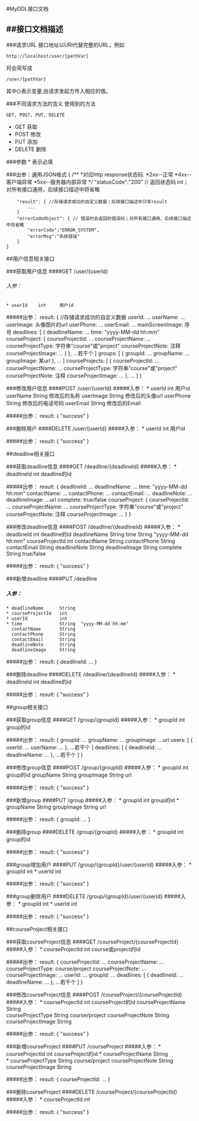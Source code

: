 #MyDDL接口文档

##接口文档描述
---
###请求URL
接口地址以URI代替完整的URL，例如

    http://localhost/user/{pathVar}

将会简写成
    
    /user/{pathVar}
其中{}表示变量,由请求发起方传入相应的值。

###不同请求方法的含义
使用到的方法

    GET, POST, PUT, DELETE

+ GET   	获取
+ POST  	修改
+ PUT		添加
+ DELETE	删除

###参数
		* 表示必填
		
###出参：通用JSON格式
    {
    	/**
    	 *对应http response状态码.
    	 *2xx--正常
    	 *4xx--客户端异常
    	 *5xx--服务器内部异常
    	 */
	   	"statusCode":"200" // 返回状态码	int；对所有接口通用，后续接口描述中将省略
		
       	"result": { //存储请求成功的自定义数据；后续接口描述中只写result
        	...
       	}
    	"errorCodeObject": { // 错误时会返回的错误码；对所有接口通用，后续接口描述中将省略
			"errorCode":"ERROR_SYSTEM",
			"errorMsg":"系统错误"
		}
    }

##用户信息相关接口

###获取用户信息
####GET /user/{userId}
###### 入参：
	* userId	int		用户id
#####出参：
    result: { //存储请求成功的自定义数据
       	userId: ...
       	userName: ...
       	userImage: 头像图片的url
       	userPhone: ...
       	userEmail: ...
       	mainScreenImage: 序号
       	deadlines: [
       		{
       			deadlineName: ...
       			time: "yyyy-MM-dd hh:mm"
       			courseProject: {
       			    courseProjectId: ...
	       			courseProjectName: ...
       				courseProjectType: 字符串"course"或"project"
       				courseProjectNote: 注释
    	   			courseProjectImage: ...
       			}
       		},
       		...若干个
       	]
       	groups: [
       		{
       			groupId: ...
       			groupName: ...
       			groupImage: 某url
       		},
       		...
       	]
       	courseProjects: [
       		{
       			courseProjectId: ...
       			courseProjectName: ...
       			courseProjectType: 字符串"course"或"project"
       			courseProjectNote: 注释
       			courseProjectImage: ...
       		},
       		...
       	]
    }
        
###修改用户信息
####POST /user/{userId}
#####入参：
	* userId		int 	用户id
	  userName		String	修改后的名称
	  userImage		String	修改后的头像url
	  userPhone		String	修改后的电话号码
	  userEmail		String	修改后的Email
	  
#####出参：
	result: {
		"success"
	}
	
###删除用户
####DELETE /user/{userId}
#####入参：
	* userId		int 	用户id
	
#####出参：
	result: {
		"success"
	}
	
##deadline相关接口

###获取deadline信息
####GET /deadline/{deadlineId}
#####入参： 
	* deadlineId	int		deadline的id
	
#####出参：
	result: {
		deadlineId: ...
		deadlineName: ...
       	time: "yyyy-MM-dd hh:mm"
       	contactName: ...
       	contactPhone: ...
       	contactEmail: ...
       	deadlineNote: ...
       	deadlineImage: ...url
       	complete: true/false
       	courseProject: {
       		courseProjectId: ...
       		courseProjectName: ...
       		courseProjectType: 字符串"course"或"project"
     		courseProjectNote: 注释
       		courseProjectImage: ...
       	}
	}
	
###修改deadline信息
####POST /deadline/{deadlineId}
#####入参： 
	* deadlineId		int		deadline的id
	  deadlineName		String
	  time				String	"yyyy-MM-dd hh:mm"
	  courseProjectId	int
	  contactName		String
	  contactPhone		String
	  contactEmail		String
	  deadlineNote		String
	  deadlineImage		String
	  complete			String	true/false
	  
#####出参：
	result: {
		"success"
	}
	
###新增deadline
####PUT /deadline
##### 入参：
	* deadlineName		String
	* courseProjectId	int
	* userId			int
	* time				String	"yyyy-MM-dd hh:mm"
	  contactName		String
	  contactPhone		String
	  contactEmail		String
	  deadlineNote		String
	  deadlineImage		String

#####出参：
	result: {
		deadlineId: ...
	}
	
###删除deadline
####DELETE /deadline/{deadlineId}
#####入参：
	* deadlineId	int		deadline的id
	
#####出参：
	result: {
		"success"
	}
	
##group相关接口

###获取group信息
####GET /group/{groupId}
#####入参：
	* groupId	int		group的id
	
#####出参：
	result: {
		groupId: ...
		groupName: ...
		groupImage: ...url
		users: [
			{
				userId: ...
				userName: ...
			},
			...若干个
		]
		deadlines: [
			{
				deadlineId: ...
				deadlineName: ...
			},
			...若干个
		]
	}
	
###修改group信息
####POST /group/{groupId}
#####入参： 
	* groupId		int		group的id
	  groupName		String
	  groupImage	String	url
	  
#####出参：
	result: {
		"success"
	}
	
###新增group
####PUT /group
#####入参：
	* groupId		int		group的id
	* groupName		String
	  groupImage	String	url

#####出参：
	result: {
		groupId: ...
	}
	
###删除group
####DELETE /group/{groupId}
#####入参：
	* groupId		int		group的id
	
#####出参：
	result: {
		"success"
	}
	
###group增加用户
####PUT /group/{groupId}/user/{userId}
#####入参：
	* groupId		int
	* userId		int
	
#####出参：
	result: {
		"success"
	}
	
###group删除用户
####DELETE /group/{groupId}/user/{userId}
#####入参：
	* groupId		int
	* userId		int
	
#####出参：
	result: {
		"success"
	}
	
##courseProject相关接口

###获取courseProject信息
####GET /courseProject/{courseProjectId}
#####入参：
	* courseProjectId		int		course或project的id
	
#####出参：
	result: {
		courseProjectId: ...
		courseProjectName: ...
		courseProjectType: course/project
		courseProjectNote: ...
		courseProjectImage: ...
		userId: ...
		groupId: ...
		deadlines: [
			{
				deadlineId: ...
				deadlineName: ...
			},
			...若干个
		]
	}

###修改courseProject信息
####POST /courseProject/{courseProjectId}
#####入参： 
	* courseProjectId		int		courseProject的id
	  courseProjectName		String	
	  courseProjectType		String	course/project
	  courseProjectNote		String
	  courseProjectImage	String
	  
#####出参：
	result: {
		"success"
	}
	
###新增courseProject
####PUT /courseProject
#####入参：
	* courseProjectId		int		courseProject的id
	* courseProjectName		String	
	* courseProjectType		String	course/project
	  courseProjectNote		String
	  courseProjectImage	String

#####出参：
	result: {
		courseProjectId: ...
	}
	
###删除courseProject
####DELETE /courseProject/{courseProjectId}
#####入参：
	* courseProjectId		int
	
#####出参：
	result: {
		"success"
	}
	

